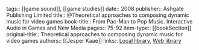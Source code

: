 tags:: [[game sound]], [[game studies]]
date:: 2008
publisher:: Ashgate Publishing Limited
title:: @Theoretical approaches to composing dynamic music for video games
book-title:: From Pac-Man to Pop Music. Interactive Audio in Games and New Media
pages:: 75-92
item-type:: [[bookSection]]
original-title:: Theoretical approaches to composing dynamic music for video games
authors:: [[Jesper Kaae]]
links:: [Local library](zotero://select/groups/2386895/items/S2GKBR54), [Web library](https://www.zotero.org/groups/2386895/items/S2GKBR54)
